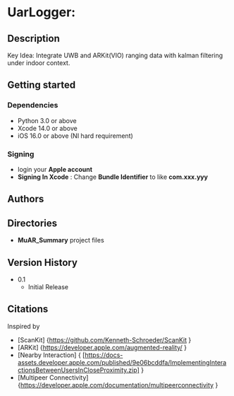 # UarLogger: 
 
## Description
Key Idea: Integrate UWB and ARKit(VIO) ranging data with kalman filtering under indoor context.

## Getting started

### Dependencies
* Python 3.0 or above
* Xcode 14.0 or above
* iOS 16.0 or above (NI hard requirement)

### Signing
* login your __Apple account__
* __Signing In Xcode__ : Change __Bundle Identifier__ to like __com.xxx.yyy__

## Authors

## Directories

* __MuAR_Summary__ project files

## Version History
* 0.1
    * Initial Release
 
## Citations
Inspired by
* [ScanKit] {https://github.com/Kenneth-Schroeder/ScanKit }
* [ARKit] {https://developer.apple.com/augmented-reality/ }
* [Nearby Interaction] { [https://docs-assets.developer.apple.com/published/9e06bcddfa/ImplementingInteractionsBetweenUsersInCloseProximity.zip] }
* [Multipeer Connectivity] {https://developer.apple.com/documentation/multipeerconnectivity }
